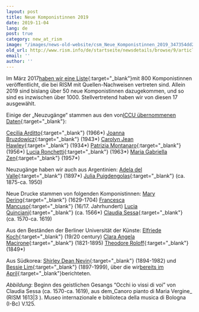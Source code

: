 ```yaml
---
layout: post
title: Neue Komponistinnen 2019
date: 2019-11-04
lang: de
post: true
category: new_at_rism
image: "/images/news-old-website/csm_Neue_Komponistinnen_2019_347354dd2b.png"
old_url: http://www.rism.info/de/startseite/newsdetails/browse/9/article/64/new-women-composers-in-2019.html
email: ''
author: ''
---
```


Im März 2017[haben wir eine Liste](/events/2017/03/08/international-womens-day-women-composers-in.html){:target="_blank"}mit 800 Komponistinnen veröffentlicht, die bei RISM mit Quellen-Nachweisen vertreten sind. Allein 2019 sind bislang über 50 neue Komponistinnen dazugekommen, und so sind es inzwischen über 1000. Stellvertretend haben wir von diesen 17 ausgewählt.


Einige der „Neuzugänge“ stammen aus den von[ICCU übernommenen Daten](/new_at_rism/2019/08/08/new-music-manuscripts-from-italy-iccu-in-rism.html){:target="_blank"}:

[Cecilia Arditto](https://opac.rism.info/metaopac/search?View=rism&View=rism&author=Arditto+Cecilia&Language=de){:target="_blank"} (1966\*)
[Joanna Bruzdowicz](https://opac.rism.info/metaopac/search?View=rism&View=rism&author=Bruzdowicz+Joanna&Language=de){:target="_blank"} (1943\*)
[Carolyn Jean Hawley](https://opac.rism.info/metaopac/search?View=rism&View=rism&author=Hawley+Carolyn+Jean&Language=de){:target="_blank"} (1934\*)
[Patrizia Montanaro](https://opac.rism.info/metaopac/search?View=rism&View=rism&author=Montanaro+Patrizia&Language=de){:target="_blank"} (1956\*)
[Lucia Ronchetti](https://opac.rism.info/metaopac/search?View=rism&View=rism&author=Ronchetti+Lucia&Language=de){:target="_blank"} (1963\*)
[Maria Gabriella Zen](https://opac.rism.info/metaopac/search?View=rism&View=rism&author=Zen+Maria+Gabriella&Language=de){:target="_blank"} (1957\*)

Neuzugänge haben wir auch aus Argentinien:
[Adela del Valle](https://opac.rism.info/metaopac/search?View=rism&View=rism&author=Del+Valle+Adela&Language=de){:target="_blank"} (1897\*)
[Julia Puigdengolas](https://opac.rism.info/metaopac/search?View=rism&View=rism&author=Puigdengolas+Julia&Language=de){:target="_blank"} (ca. 1875-ca. 1950)

Neue Drucke stammen von folgenden Komponistinnen:
[Mary Dering](https://opac.rism.info/metaopac/search?View=rism&View=rism&q=Dering+Mary&Language=de){:target="_blank"} (1629-1704)
[Francesca Mancuso](https://opac.rism.info/metaopac/search?View=rism&View=rism&q=Mancuso+Francesca&Language=en){:target="_blank"} (16/17. Jahrhundert)
[Lucia Quinciani](https://opac.rism.info/metaopac/search?View=rism&View=rism&q=Quinciani+Lucia&Language=de){:target="_blank"} (ca. 1566\*)
[Claudia Sessa](https://opac.rism.info/metaopac/search?View=rism&View=rism&q=Sessa+Claudia&Language=de){:target="_blank"} (ca. 1570-ca. 1619)

Aus den Beständen der Berliner Universität der Künste:
[Elfriede Koch](https://opac.rism.info/metaopac/search?View=rism&View=rism&author=Koch+Elfriede&Language=de){:target="_blank"} (19/20 century)
[Clara Angela Macirone](https://opac.rism.info/metaopac/search?View=rism&View=rism&author=Macirone+Clara+Angela&Language=de){:target="_blank"} (1821-1895)
[Theodore Roloff](https://opac.rism.info/metaopac/search?View=rism&View=rism&author=Roloff+Theodore&Language=de){:target="_blank"} (1849\*)

Aus Südkorea:
[Shirley Dean Nevin](https://opac.rism.info/metaopac/search?View=rism&View=rism&author=Nevin+Shirley+Dean&Language=de){:target="_blank"} (1894-1982)
und [Bessie Lim](https://opac.rism.info/metaopac/search?View=rism&View=rism&author=Lim+Bessie&Language=de){:target="_blank"} (1897-1999), über die wir[bereits im April](/rediscovered/2019/04/18/bessie-lim-the-first-woman-musician-of-korea-and.html){:target="_blank"}berichteten.

_Abbildung_: Beginn des geistlichen Gesangs “Occhi io vissi di voi” von Claudia Sessa (ca. 1570-ca. 1619), aus dem_Canoro pianto di Maria Vergine_ (RISM 1613|3 ). Museo internazionale e biblioteca della musica di Bologna (I-Bc) V.125.